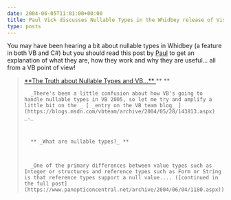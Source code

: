 ```yaml
---
date: 2004-06-05T11:01:00+00:00
title: Paul Vick discusses Nullable Types in the Whidbey release of Visual Basic
type: posts
---
```

You may have been hearing a bit about nullable types in Whidbey (a feature in both VB and C#) but you should read this post by [Paul](https://www.panopticoncentral.net/) to get an explanation of what they are, how they work and why they are useful... all from a VB point of view!

<blockquote dir="ltr" style="MARGIN-RIGHT: 0px">
  <div class="postTitle">
    <a id="viewpost.ascx_TitleUrl" href="http://www.panopticoncentral.net/archive/2004/06/04/1180.aspx"> **The Truth about Nullable Types and VB...** </a> ** **
  </div>

  <div class="postText">

      _There's been a little confusion about how VB's going to handle nullable types in VB 2005, so let me try and amplify a little bit on the _ [ _entry on the VB team blog_ ](https://blogs.msdn.com/vbteam/archive/2004/05/28/143813.aspx) _._



      ** _What are nullable types?_ **



      _One of the primary differences between value types such as Integer or structures and reference types such as Form or String is that reference types support a null value.... ([continued in the full post](https://www.panopticoncentral.net/archive/2004/06/04/1180.aspx))_

  </div>
</blockquote>
